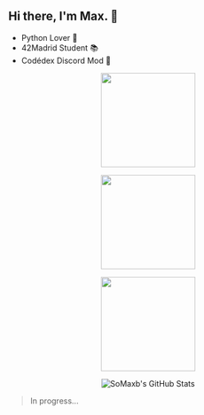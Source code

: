## Hi there, I'm Max. 👋
- Python Lover 🐍
- 42Madrid Student 📚
- Codédex Discord Mod 🔨

<p align="center"><img src="https://github-readme-stats.vercel.app/api/top-langs/?username=SoMaxB&layout=compact&hide=TSQL&theme=tokyonight" height="170">
<p align="center"><img src="https://github-readme-stats.vercel.app/api?username=SoMaxB&count_private=true&show_icons=true&&theme=tokyonight&include_all_commits=true" height="170"></p> <!--width="400-->
<p align="center" ><img src="https://github-readme-streak-stats.herokuapp.com?user=SoMaxB&theme=tokyonight" height="170"></p>

<div align="center">
    <img src="https://github-profile-summary-cards.vercel.app/api/cards/profile-details?username=SoMaxB&theme=tokyonight" alt="SoMaxb's GitHub Stats"/>
</div>

> In progress...
<!--
Solucionar el top-langs.
Cambiar la imagen de stats por el logo de GitHub.
**SoMaxB/SoMaxB** is a ✨ _special_ ✨ repository because its `README.md` (this file) appears on your GitHub profile.

Here are some ideas to get you started:

- 🔭 I’m currently working on ...
- 🌱 I’m currently learning ...
- 👯 I’m looking to collaborate on ...
- 🤔 I’m looking for help with ...
- 💬 Ask me about ...
- 📫 How to reach me: ...
- 😄 Pronouns: ...
- ⚡ Fun fact: ...
-->
